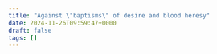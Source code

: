 ```yaml
---
title: "Against \"baptisms\" of desire and blood heresy"
date: 2024-11-26T09:59:47+0000
draft: false
tags: []
---
```

